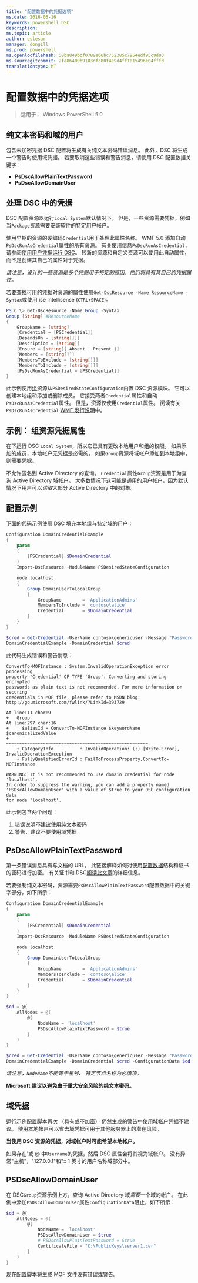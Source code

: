 ```yaml
---
title: "配置数据中的凭据选项"
ms.date: 2016-05-16
keywords: powershell DSC
description: 
ms.topic: article
author: eslesar
manager: dongill
ms.prod: powershell
ms.openlocfilehash: 58ba849bbf0789a66bc752385c7954edf95c9d03
ms.sourcegitcommit: 2fa86409b9183dfc80f4e9d4ff1015496e04fffd
translationtype: MT
---
```

# 配置数据中的凭据选项
>适用于︰ Windows PowerShell 5.0

## 纯文本密码和域的用户

包含未加密凭据 DSC 配置将生成有关纯文本密码错误消息。
此外，DSC 将生成一个警告时使用域凭据。
若要取消这些错误和警告消息，请使用 DSC 配置数据关键字︰
* **PsDscAllowPlainTextPassword**
* **PsDscAllowDomainUser**

## 处理 DSC 中的凭据

DSC 配置资源以运行`Local System`默认情况下。
但是，一些资源需要凭据，例如当`Package`资源需要安装软件的特定用户帐户。

使用早期的资源的硬编码`Credential`用于处理此属性名称。
WMF 5.0 添加自动`PsDscRunAsCredential`属性的所有资源。 有关使用信息`PsDscRunAsCredential`，请参阅[使用用户凭据运行 DSC](runAsUser.md)。
较新的资源和自定义资源可以使用此自动属性，而不是创建其自己的属性对于凭据。

*请注意，设计的一些资源是多个凭据用于特定的原因，他们将具有其自己的凭据属性。*

若要查找可用的凭据对资源的属性使用`Get-DscResource -Name ResourceName -Syntax`或使用 ise Intellisense (`CTRL+SPACE`)。

```PowerShell
PS C:\> Get-DscResource -Name Group -Syntax
Group [String] #ResourceName
{
    GroupName = [string]
    [Credential = [PSCredential]]
    [DependsOn = [string[]]]
    [Description = [string]]
    [Ensure = [string]{ Absent | Present }]
    [Members = [string[]]]
    [MembersToExclude = [string[]]]
    [MembersToInclude = [string[]]]
    [PsDscRunAsCredential = [PSCredential]]
}
```

此示例使用[组](https://msdn.microsoft.com/en-us/powershell/dsc/groupresource)资源从`PSDesiredStateConfiguration`内置 DSC 资源模块。
它可以创建本地组和添加或删除成员。
它接受两者`Credential`属性和自动`PsDscRunAsCredential`属性。
但是，资源仅使用`Credential`属性。
阅读有关`PsDscRunAsCredential` [WMF 发行说明](https://msdn.microsoft.com/en-us/powershell/wmf/dsc_runas)中。

## 示例︰ 组资源凭据属性

在下运行 DSC `Local System`，所以它已具有更改本地用户和组的权限。
如果添加的成员，本地帐户无凭据是必需的。
如果`Group`资源将域帐户添加到本地组中，则需要凭据。

不允许匿名到 Active Directory 的查询。
`Credential`属性`Group`资源是用于为查询 Active Directory 域帐户。
大多数情况下这可能是通用的用户帐户，因为默认情况下用户可以*读取*大部分 Active Directory 中的对象。

## 配置示例

下面的代码示例使用 DSC 填充本地组与特定域的用户︰

```PowerShell
Configuration DomainCredentialExample
{
    param
    (
        [PSCredential] $DomainCredential
    )
    Import-DscResource -ModuleName PSDesiredStateConfiguration

    node localhost
    {
        Group DomainUserToLocalGroup
        {
            GroupName        = 'ApplicationAdmins'
            MembersToInclude = 'contoso\alice'
            Credential       = $DomainCredential
        }
    }
}

$cred = Get-Credential -UserName contoso\genericuser -Message "Password please"
DomainCredentialExample -DomainCredential $cred
```

此代码生成错误和警告消息︰

```
ConvertTo-MOFInstance : System.InvalidOperationException error processing
property 'Credential' OF TYPE 'Group': Converting and storing encrypted
passwords as plain text is not recommended. For more information on securing
credentials in MOF file, please refer to MSDN blog:
http://go.microsoft.com/fwlink/?LinkId=393729

At line:11 char:9
+   Group
At line:297 char:16
+     $aliasId = ConvertTo-MOFInstance $keywordName $canonicalizedValue
+                ~~~~~~~~~~~~~~~~~~~~~~~~~~~~~~~~~~~~~~~~~~~~~~~~~~~~~~
    + CategoryInfo          : InvalidOperation: (:) [Write-Error], InvalidOperationException
    + FullyQualifiedErrorId : FailToProcessProperty,ConvertTo-MOFInstance

WARNING: It is not recommended to use domain credential for node 'localhost'.
In order to suppress the warning, you can add a property named
'PSDscAllowDomainUser' with a value of $true to your DSC configuration data
for node 'localhost'.
```

此示例包含两个问题︰
1.  错误说明不建议使用纯文本密码
2.  警告，建议不要使用域凭据

## PsDscAllowPlainTextPassword

第一条错误消息具有与文档的 URL。
此链接解释如何对使用[配置数据](https://msdn.microsoft.com/en-us/powershell/dsc/configdata)结构和证书的密码进行加密。
有关证书和 DSC[阅读此文章](http://aka.ms/certs4dsc)的详细信息。

若要强制纯文本密码，资源需要`PsDscAllowPlainTextPassword`配置数据中的关键字部分，如下所示︰

```PowerShell
Configuration DomainCredentialExample
{
    param
    (
        [PSCredential] $DomainCredential
    )
    Import-DscResource -ModuleName PSDesiredStateConfiguration

    node localhost
    {
        Group DomainUserToLocalGroup
        {
            GroupName        = 'ApplicationAdmins'
            MembersToInclude = 'contoso\alice'
            Credential       = $DomainCredential
        }
    }
}

$cd = @{
    AllNodes = @(
        @{
            NodeName = 'localhost'
            PSDscAllowPlainTextPassword = $true
        }
    )
}

$cred = Get-Credential -UserName contoso\genericuser -Message "Password please"
DomainCredentialExample -DomainCredential $cred -ConfigurationData $cd
```

*请注意，`NodeName`不能等于星号、 特定节点名称为必填项。*

**Microsoft 建议以避免由于重大安全风险的纯文本密码。**

## 域凭据

运行示例配置脚本再次 （具有或不加密） 仍然生成的警告中使用域帐户凭据不建议。
使用本地帐户可以省去域凭据可用于其他服务器上的潜在风险。

**当使用 DSC 资源的凭据，对域帐户时可能希望本地帐户。**

如果存在\'或 @ 中`Username`的凭据，然后 DSC 属性会将其视为域帐户。
没有异常"主机"，"127.0.0.1"和":: 1 英寸的用户名称域部分中。

## PSDscAllowDomainUser

在 DSC`Group`资源示例上方，查询 Active Directory 域*需要*一个域的帐户。
在此例中添加`PSDscAllowDomainUser`属性`ConfigurationData`阻止，如下所示︰

```PowerShell
$cd = @{
    AllNodes = @(
        @{
            NodeName = 'localhost'
            PSDscAllowDomainUser = $true
            # PSDscAllowPlainTextPassword = $true
            CertificateFile = "C:\PublicKeys\server1.cer"
        }
    )
}
```

现在配置脚本将生成 MOF 文件没有错误或警告。

